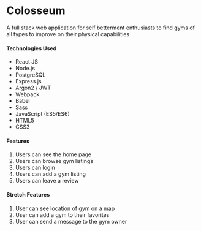# Colosseum
A full stack web application for self betterment enthusiasts to find gyms of all types to improve on their physical capabilities

#### Technologies Used
* React JS
* Node.js
* PostgreSQL
* Express.js
* Argon2 / JWT
* Webpack
* Babel
* Sass
* JavaScript (ES5/ES6)
* HTML5
* CSS3

#### Features
1. Users can see the home page
2. Users can browse gym listings
3. Users can login
4. Users can add a gym listing
5. Users can leave a review

#### Stretch Features
1. User can see location of gym on a map
2. User can add a gym to their favorites
3. User can send a message to the gym owner
